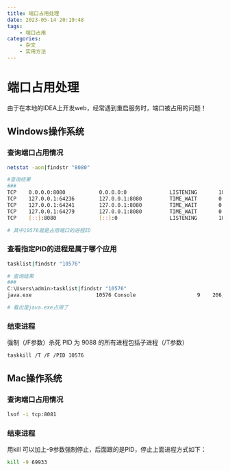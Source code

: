 ```yaml
---
title: 端口占用处理
date: 2023-05-14 20:19:48
tags: 
    - 端口占用
categories:
    - 杂文
    - 实用方法
---
```



# 端口占用处理

由于在本地的IDEA上开发web，经常遇到重启服务时，端口被占用的问题！

## Windows操作系统

### 查询端口占用情况

```sh
netstat -aon|findstr "8080"

#查询结果
###
TCP    0.0.0.0:8080           0.0.0.0:0              LISTENING       10576
TCP    127.0.0.1:64236        127.0.0.1:8080         TIME_WAIT       0
TCP    127.0.0.1:64241        127.0.0.1:8080         TIME_WAIT       0
TCP    127.0.0.1:64279        127.0.0.1:8080         TIME_WAIT       0
TCP    [::]:8080              [::]:0                 LISTENING       10576

# 其中10576就是占用端口的进程ID
```

### 查看指定PID的进程是属于哪个应用

```sh
tasklist|findstr "10576"

# 查询结果
###
C:\Users\admin>tasklist|findstr "10576"
java.exe                     10576 Console                    9    206,964 K

# 看出是java.exe占用了
```

### 结束进程

强制（/F参数）杀死 PID 为 9088 的所有进程包括子进程（/T参数）

```sh
taskkill /T /F /PID 10576 
```

## Mac操作系统

### 查询端口占用情况

```sh
lsof -i tcp:8081
```

### 结束进程

用kill 可以加上-9参数强制停止，后面跟的是PID，停止上面进程方式如下：

```sh
kill -9 69933
```

